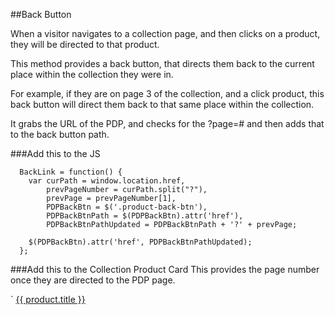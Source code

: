 ##Back Button

When a visitor navigates to a collection page, and then clicks on a product, they will be directed to that product.

This method provides a back button, that directs them back to the current place within the collection they were in.

For example, if they are on page 3 of the collection, and a click product, this back button will direct them back to that same place within the collection.

It grabs the URL of the PDP, and checks for the ?page=# and then adds that to the back button path.

###Add this to the JS

```
  BackLink = function() {
    var curPath = window.location.href,
        prevPageNumber = curPath.split("?"),
        prevPage = prevPageNumber[1],
        PDPBackBtn = $('.product-back-btn'),
        PDPBackBtnPath = $(PDPBackBtn).attr('href'),
        PDPBackBtnPathUpdated = PDPBackBtnPath + '?' + prevPage;

    $(PDPBackBtn).attr('href', PDPBackBtnPathUpdated);
  };
```

###Add this to the Collection Product Card
This provides the page number once they are directed to the PDP page.

`  <a href="{{ product.url | within: collection }}?page={{ current_page }}" title="{{ product.title }}">{{ product.title }}</a>
